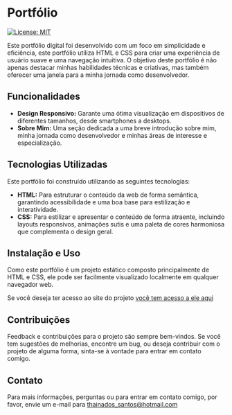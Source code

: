 # Portfólio
[![License: MIT](https://img.shields.io/badge/License-MIT-yellow.svg)](https://opensource.org/licenses/MIT)

Este portfólio digital foi desenvolvido com um foco em simplicidade e eficiência, este portfólio utiliza HTML e CSS para criar uma experiência de usuário suave e uma navegação intuitiva. O objetivo deste portfólio é não apenas destacar minhas habilidades técnicas e criativas, mas também oferecer uma janela para a minha jornada como desenvolvedor.

## Funcionalidades 

-   **Design Responsivo:** Garante uma ótima visualização em dispositivos de diferentes tamanhos, desde smartphones a desktops.
-   **Sobre Mim:** Uma seção dedicada a uma breve introdução sobre mim, minha jornada como desenvolvedor e minhas áreas de interesse e especialização.


## Tecnologias Utilizadas

Este portfólio foi construído utilizando as seguintes tecnologias:

-   **HTML:** Para estruturar o conteúdo da web de forma semântica, garantindo acessibilidade e uma boa base para estilização e interatividade.
-   **CSS:** Para estilizar e apresentar o conteúdo de forma atraente, incluindo layouts responsivos, animações sutis e uma paleta de cores harmoniosa que complementa o design geral.


## Instalação e Uso

Como este portfólio é um projeto estático composto principalmente de HTML e CSS, ele pode ser facilmente visualizado localmente em qualquer navegador web.

Se você deseja ter acesso ao site do projeto [você tem acesso a ele aqui ](https://thainasantoss.github.io/projeto_portfolio-/)

## Contribuições

Feedback e contribuições para o projeto são sempre bem-vindos. Se você tem sugestões de melhorias, encontre um bug, ou deseja contribuir com o projeto de alguma forma, sinta-se à vontade para entrar em contato comigo.

## Contato

Para mais informações, perguntas ou para entrar em contato comigo, por favor, envie um e-mail para thainados_santos@hotmail.com